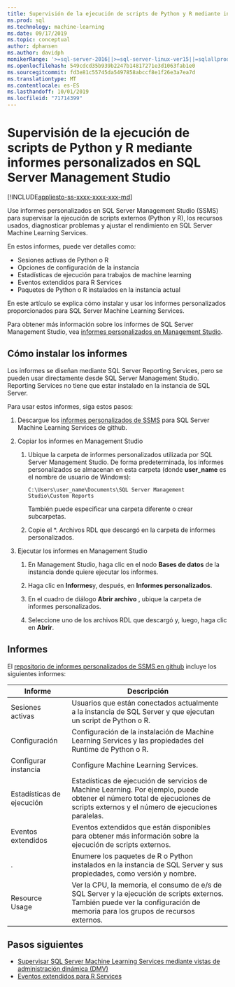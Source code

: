 ```yaml
---
title: Supervisión de la ejecución de scripts de Python y R mediante informes personalizados en SSMS
ms.prod: sql
ms.technology: machine-learning
ms.date: 09/17/2019
ms.topic: conceptual
author: dphansen
ms.author: davidph
monikerRange: '>=sql-server-2016||>=sql-server-linux-ver15||=sqlallproducts-allversions'
ms.openlocfilehash: 549cdcd35b939b2247b14817271e3d1063fab1e0
ms.sourcegitcommit: fd3e81c55745da5497858abccf8e1f26e3a7ea7d
ms.translationtype: MT
ms.contentlocale: es-ES
ms.lasthandoff: 10/01/2019
ms.locfileid: "71714399"
---
```

# <a name="monitor-python-and-r-script-execution-using-custom-reports-in-sql-server-management-studio"></a>Supervisión de la ejecución de scripts de Python y R mediante informes personalizados en SQL Server Management Studio
[!INCLUDE[appliesto-ss-xxxx-xxxx-xxx-md](../../includes/appliesto-ss-xxxx-xxxx-xxx-md.md)]

Use informes personalizados en SQL Server Management Studio (SSMS) para supervisar la ejecución de scripts externos (Python y R), los recursos usados, diagnosticar problemas y ajustar el rendimiento en SQL Server Machine Learning Services.

En estos informes, puede ver detalles como:

- Sesiones activas de Python o R
- Opciones de configuración de la instancia
- Estadísticas de ejecución para trabajos de machine learning
- Eventos extendidos para R Services
- Paquetes de Python o R instalados en la instancia actual

En este artículo se explica cómo instalar y usar los informes personalizados proporcionados para SQL Server Machine Learning Services.

Para obtener más información sobre los informes de SQL Server Management Studio, vea [informes personalizados en Management Studio](../../ssms/object/custom-reports-in-management-studio.md).

## <a name="how-to-install-the-reports"></a>Cómo instalar los informes

Los informes se diseñan mediante SQL Server Reporting Services, pero se pueden usar directamente desde SQL Server Management Studio. Reporting Services no tiene que estar instalado en la instancia de SQL Server.

Para usar estos informes, siga estos pasos:

1. Descargue los [informes personalizados de SSMS](https://github.com/Microsoft/sql-server-samples/tree/master/samples/features/machine-learning-services/ssms-custom-reports) para SQL Server Machine Learning Services de github.

2. Copiar los informes en Management Studio

    1. Ubique la carpeta de informes personalizados utilizada por SQL Server Management Studio. De forma predeterminada, los informes personalizados se almacenan en esta carpeta (donde **user_name** es el nombre de usuario de Windows):

        `C:\Users\user_name\Documents\SQL Server Management Studio\Custom Reports`

       También puede especificar una carpeta diferente o crear subcarpetas.

    2. Copie el *. Archivos RDL que descargó en la carpeta de informes personalizados.

3. Ejecutar los informes en Management Studio

    1. En Management Studio, haga clic en el nodo **Bases de datos** de la instancia donde quiere ejecutar los informes.

    2. Haga clic en **Informes**y, después, en **Informes personalizados**.

    3. En el cuadro de diálogo **Abrir archivo** , ubique la carpeta de informes personalizados.

    4. Seleccione uno de los archivos RDL que descargó y, luego, haga clic en **Abrir**.

## <a name="reports"></a>Informes

El [repositorio de informes personalizados de SSMS en github](https://github.com/Microsoft/sql-server-samples/tree/master/samples/features/machine-learning-services/ssms-custom-reports) incluye los siguientes informes:

| Informe | Descripción |
|-|-|
| Sesiones activas | Usuarios que están conectados actualmente a la instancia de SQL Server y que ejecutan un script de Python o R. |
| Configuración | Configuración de la instalación de Machine Learning Services y las propiedades del Runtime de Python o R. |
| Configurar instancia | Configure Machine Learning Services. |
| Estadísticas de ejecución | Estadísticas de ejecución de servicios de Machine Learning. Por ejemplo, puede obtener el número total de ejecuciones de scripts externos y el número de ejecuciones paralelas. |
| Eventos extendidos | Eventos extendidos que están disponibles para obtener más información sobre la ejecución de scripts externos. |
| . | Enumere los paquetes de R o Python instalados en la instancia de SQL Server y sus propiedades, como versión y nombre. |
| Resource Usage | Ver la CPU, la memoria, el consumo de e/s de SQL Server y la ejecución de scripts externos. También puede ver la configuración de memoria para los grupos de recursos externos. |

## <a name="next-steps"></a>Pasos siguientes

- [Supervisar SQL Server Machine Learning Services mediante vistas de administración dinámica (DMV)](monitor-sql-server-machine-learning-services-using-dynamic-management-views.md)
- [Eventos extendidos para R Services](../r/extended-events-for-sql-server-r-services.md)
